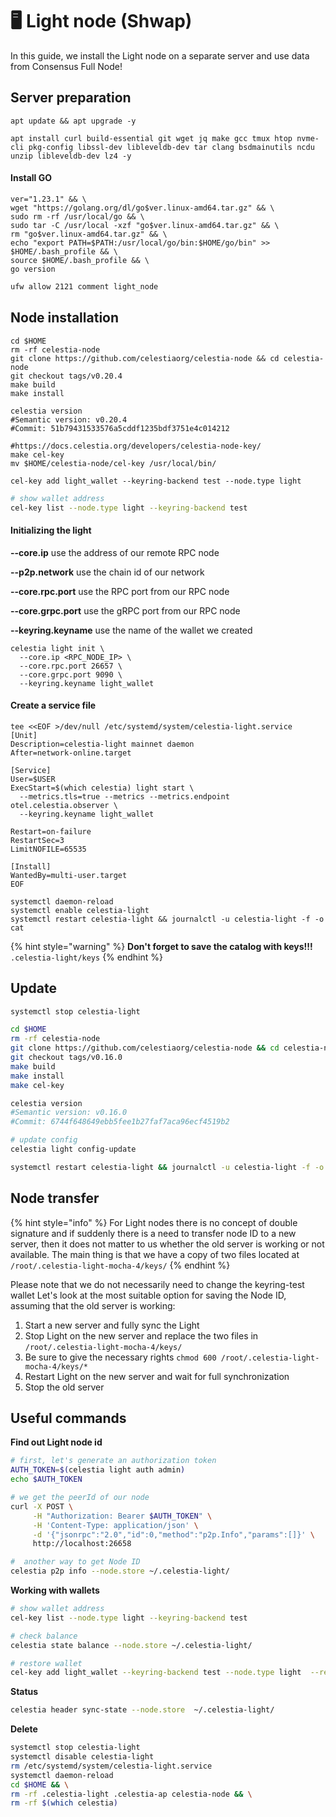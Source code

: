 # 🖥️ Light node (Shwap)

In this guide, we install the Light node on a separate server and use data from Consensus Full Node!

## Server preparation

```shell
apt update && apt upgrade -y
```

```shell
apt install curl build-essential git wget jq make gcc tmux htop nvme-cli pkg-config libssl-dev libleveldb-dev tar clang bsdmainutils ncdu unzip libleveldb-dev lz4 -y
```

#### Install GO

```shell
ver="1.23.1" && \
wget "https://golang.org/dl/go$ver.linux-amd64.tar.gz" && \
sudo rm -rf /usr/local/go && \
sudo tar -C /usr/local -xzf "go$ver.linux-amd64.tar.gz" && \
rm "go$ver.linux-amd64.tar.gz" && \
echo "export PATH=$PATH:/usr/local/go/bin:$HOME/go/bin" >> $HOME/.bash_profile && \
source $HOME/.bash_profile && \
go version
```

```bash
ufw allow 2121 comment light_node
```



## Node installation

```shell
cd $HOME
rm -rf celestia-node
git clone https://github.com/celestiaorg/celestia-node && cd celestia-node
git checkout tags/v0.20.4
make build
make install

celestia version
#Semantic version: v0.20.4
#Commit: 51b79431533576a5cddf1235bdf3751e4c014212
```

```shell
#https://docs.celestia.org/developers/celestia-node-key/
make cel-key
mv $HOME/celestia-node/cel-key /usr/local/bin/

cel-key add light_wallet --keyring-backend test --node.type light
```

```bash
# show wallet address
cel-key list --node.type light --keyring-backend test
```

#### **Initializing the light**

**--core.ip** use the address of our remote RPC node

**--p2p.network** use the chain id of our network

**--core.rpc.port** use the RPC port from our RPC node

**--core.grpc.port** use the gRPC port from our RPC node

**--keyring.keyname** use the name of the wallet we created

```shell
celestia light init \
  --core.ip <RPC_NODE_IP> \
  --core.rpc.port 26657 \
  --core.grpc.port 9090 \
  --keyring.keyname light_wallet
```

#### Create a service file

```shell
tee <<EOF >/dev/null /etc/systemd/system/celestia-light.service
[Unit]
Description=celestia-light mainnet daemon
After=network-online.target

[Service]
User=$USER
ExecStart=$(which celestia) light start \
  --metrics.tls=true --metrics --metrics.endpoint otel.celestia.observer \
  --keyring.keyname light_wallet
  
Restart=on-failure
RestartSec=3
LimitNOFILE=65535

[Install]
WantedBy=multi-user.target
EOF
```

```shell
systemctl daemon-reload
systemctl enable celestia-light
systemctl restart celestia-light && journalctl -u celestia-light -f -o cat
```

{% hint style="warning" %}
**Don't forget to save the catalog with keys!!!** `.celestia-light/keys`
{% endhint %}



## Update

```bash
systemctl stop celestia-light
```

```bash
cd $HOME
rm -rf celestia-node
git clone https://github.com/celestiaorg/celestia-node && cd celestia-node
git checkout tags/v0.16.0
make build
make install
make cel-key

celestia version
#Semantic version: v0.16.0
#Commit: 6744f648649ebb5fee1b27faf7aca96ecf4519b2
```

```bash
# update config
celestia light config-update
```

```bash
systemctl restart celestia-light && journalctl -u celestia-light -f -o cat
```



## Node transfer

{% hint style="info" %}
For Light nodes there is no concept of double signature and if suddenly there is a need to transfer node ID to a new server, then it does not matter to us whether the old server is working or not available. The main thing is that we have a copy of two files located at `/root/.celestia-light-mocha-4/keys/`
{% endhint %}

Please note that we do not necessarily need to change the keyring-test wallet Let's look at the most suitable option for saving the Node ID, assuming that the old server is working:

1. Start a new server and fully sync the Light
2. Stop Light on the new server and replace the two files in `/root/.celestia-light-mocha-4/keys/`
3. Be sure to give the necessary rights `chmod 600 /root/.celestia-light-mocha-4/keys/*`
4. Restart Light on the new server and wait for full synchronization
5. Stop the old server



## Useful commands

**Find out Light node id**

```bash
# first, let's generate an authorization token
AUTH_TOKEN=$(celestia light auth admin)
echo $AUTH_TOKEN

# we get the peerId of our node
curl -X POST \
     -H "Authorization: Bearer $AUTH_TOKEN" \
     -H 'Content-Type: application/json' \
     -d '{"jsonrpc":"2.0","id":0,"method":"p2p.Info","params":[]}' \
     http://localhost:26658
```

```bash
#  another way to get Node ID
celestia p2p info --node.store ~/.celestia-light/
```

**Working with wallets**

```bash
# show wallet address
cel-key list --node.type light --keyring-backend test

# check balance
celestia state balance --node.store ~/.celestia-light/

# restore wallet
cel-key add light_wallet --keyring-backend test --node.type light  --recover
```

**Status**

```bash
celestia header sync-state --node.store  ~/.celestia-light/
```

**Delete**&#x20;

```bash
systemctl stop celestia-light
systemctl disable celestia-light
rm /etc/systemd/system/celestia-light.service
systemctl daemon-reload
cd $HOME && \
rm -rf .celestia-light .celestia-ap celestia-node && \
rm -rf $(which celestia)
```

